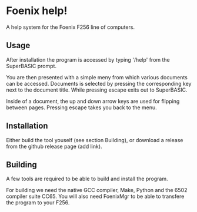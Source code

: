 # Foenix help!

A help system for the Foenix F256 line of computers.

## Usage

After installation the program is accessed by typing '/help' from the SuperBASIC
prompt.

You are then presented with a simple meny from which various documents can be
accessed. Documents is selected by pressing the corresponding key next to the
document title. While pressing escape exits out to SuperBASIC.

Inside of a document, the up and down arrow keys are used for flipping between
pages. Pressing escape takes you back to the menu.


## Installation

Either build the tool youself (see section Building), or download a release from
the github release page (add link).


## Building

A few tools are required to be able to build and install the program.

For building we need the native GCC compiler, Make, Python and the 6502 compiler
suite CC65. You will also need FoenixMgr to be able to transfere the program
to your F256.
